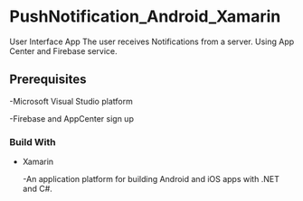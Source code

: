 # PushNotification_Android_Xamarin

User Interface App
The user receives Notifications from a server. 
Using App Center and Firebase service.

## Prerequisites

-Microsoft Visual Studio platform

-Firebase and AppCenter sign up

### Build With

* Xamarin 
    
    -An application platform for building Android and iOS apps with .NET and C#.




